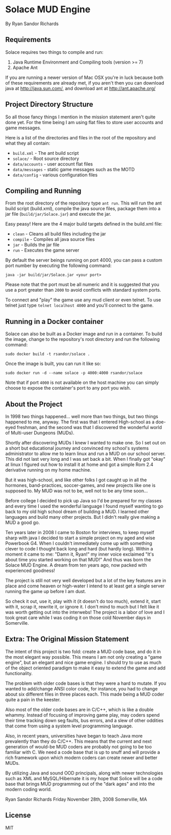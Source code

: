 # Solace MUD Engine
By Ryan Sandor Richards

## Requirements

Solace requires two things to compile and run:

1. Java Runtime Environment and Compiling tools (version >= 7)
2. Apache Ant

If you are running a newer version of Mac OSX you're in luck because both of
these requirements are already met, if you aren't then you can download java
at http://java.sun.com/, and download ant at http://ant.apache.org/

## Project Directory Structure
So all those fancy things I mention in the mission statement aren't quite done
yet. For the time being I am using flat files to store user accounts and game
messages.

Here is a list of the directories and files in the root of the repository and
what they all contain:

* `build.xml` - The ant build script
* `solace/` - Root source directory
* `data/accounts` - user account flat files
* `data/messages` - static game messages such as the MOTD
* `data/config` - various configuration files

## Compiling and Running

From the root directory of the repository type `ant run`. This will run the
ant build script (build.xml), compile the java source files, package them into
a jar file (`build/jar/Solace.jar`) and execute the jar.

Easy peasy! Here are the 4 major build targets defined in the build.xml file:

* `clean` - Cleans all build files including the jar
* `compile` - Compiles all java source files
* `jar` - Builds the jar file
* `run` - Executes the game server

By default the server beings running on port 4000, you can pass a custom port
number by executing the following command:

	java -jar build/jar/Solace.jar <your port>

Please note that the port must be all numeric and it is suggested that you use
a port greater than `2000` to avoid conflicts with standard system ports.

To connect and "play" the game use any mud client or even telnet. To use telnet
just type `telnet localhost 4000` and you'll connect to the game.

## Running in a Docker container

Solace can also be built as a Docker image and run in a container. To build
the image, change to the repository's root directory and run the following
command:

```
sudo docker build -t rsandor/solace .
```

Once the image is built, you can run it like so:

```
sudo docker run -d --name solace -p 4000:4000 rsandor/solace
```

Note that if port `4000` is not available on the host machine you can simply
choose to expose the container's port to any port you wish.


## About the Project

In 1998 two things happened... well more than two things, but two things
happened to me, anyway. The first was that I entered High-school as a doe-eyed
freshman, and the second was that I discovered the wonderful world of Multi-user
Dungeons (MUDs).

Shortly after discovering MUDs I knew I wanted to make one. So I set out on a
short but educational journey and convinced my school's systems administrator
to allow me to learn linux and run a MUD on our school server. This did not
last very long and I was set back a bit. When I finally got "okay" at linux I
figured out how to install it at home and got a simple Rom 2.4 derivative
running on my home machine.

But it was high-school, and like other folks I got caught up in all the
hormones, band-practices, soccer-games, and new projects like one is supposed
to. My MUD was not to be, well not to be any time soon...

Before college I decided to pick up Java so I'd be prepared for my classes and
every time I used the wonderful language I found myself wanting to go back to
my old high school dream of building a MUD. I learned other languages and
build many other projects. But I didn't really give making a MUD a good go.

Ten years later in 2008 I came to Boston for interviews, to keep myself sharp
with java I decided to start a simple project on my aged and wise Powerbook G4.
When I couldn't immediately come up with something clever to code I thought
back long and hard (but hardly long). Within a moment it came to me: "Damn it,
Ryan!" my inner voice exclaimed "It's about time you started working on that
MUD!" And thus was born the Solace MUD Engine. A dream from ten years ago, now
packed with experienced goodness!

The project is still not very well developed but a lot of the key features are
in place and come heaven or high-water I intend to at least get a single server
running the game up before I am dust.

So check it out, use it, play with it (it doesn't do too much), extend it,
start with it, scrap it, rewrite it, or ignore it. I don't mind to much but I
felt like it was worth getting out into the interwebs! The project is a labor
of love and I took great care while I was coding it on those cold November days
in Somerville.

## Extra: The Original Mission Statement

The intent of this project is two fold: create a MUD code base, and do it in
the most elegant way possible. This means I am not only creating a "game
engine", but an elegant and nice game engine. I should try to use as much of the
object oriented paradigm to make it easy to extend the game and add
functionality.

The problem with older code bases is that they were a hard to mutate. If you
wanted to add/change ANSI color code, for instance, you had to change about six
different files in three places each. This made being a MUD coder quite a pain
in the keester.

Also most of the older code bases are in C/C++, which is like a double whammy.
Instead of focusing of improving game play, may coders spend their time tracking
down seg faults, bus errors, and a slew of other oddities that come from using
a system level programming language.

Also, in recent years, universities have began to teach Java more prevalently
than they do C/C++. This means that the current and next generation of would-be
MUD coders are probably not going to be too familiar with C. We need a code base
that is up to snuff and will provide a rich framework upon which modern coders
can create newer and better MUDs.

By utilizing Java and sound OOD principals, along with newer technologies such
as XML and MySQL/Hibernate it is my hope that Solice will be a code base that
brings MUD programming out of the "dark ages" and into the modern coding world.

Ryan Sandor Richards
Friday November 28th, 2008
Somerville, MA

## License
MIT
